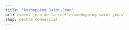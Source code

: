 ```yaml
---
title: "Aushopping Saint-Jean"
url: /saint-jean-de-la-ruelle/aushopping-saint-jean/
shop: centre commercial
---
```


